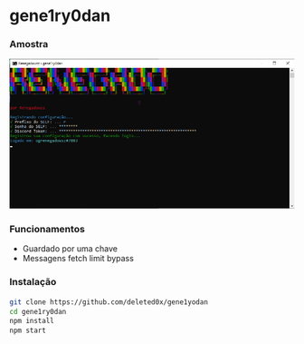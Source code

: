 # gene1ry0dan


### Amostra
![preview](images/preview.png)

### Funcionamentos
- Guardado por uma chave
- Messagens fetch limit bypass

### Instalação
```sh
git clone https://github.com/deleted0x/gene1yodan
cd gene1ry0dan
npm install
npm start
```

